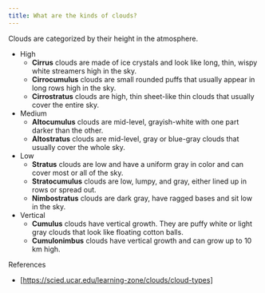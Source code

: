 ```yaml
---
title: What are the kinds of clouds?
---
```


Clouds are categorized by their height in the atmosphere.

* High
  * **Cirrus** clouds are made of ice crystals and look like long, thin, wispy white streamers high in the sky.
  * **Cirrocumulus** clouds are small rounded puffs that usually appear in long rows high in the sky.
  * **Cirrostratus** clouds are high, thin sheet-like thin clouds that usually cover the entire sky.
* Medium
  * **Altocumulus** clouds are mid-level, grayish-white with one part darker than the other. 
  * **Altostratus** clouds are mid-level, gray or blue-gray clouds that usually cover the whole sky.
* Low
  * **Stratus** clouds are low and have a uniform gray in color and can cover most or all of the sky.
  * **Stratocumulus** clouds are low, lumpy, and gray, either lined up in rows or spread out.
  * **Nimbostratus** clouds are dark gray, have ragged bases and sit low in the sky.
* Vertical
  * **Cumulus** clouds have vertical growth. They are puffy white or light gray clouds that look like floating cotton balls.
  * **Cumulonimbus** clouds have vertical growth and can grow up to 10 km high.

References

* [https://scied.ucar.edu/learning-zone/clouds/cloud-types]